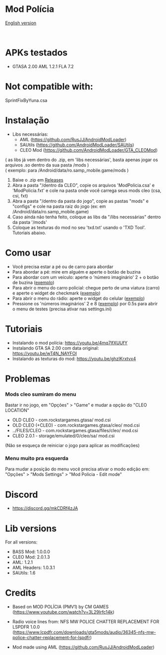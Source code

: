 # Mod Polícia

[English version](https://github.com/Danilo1301/GTASA_libModPolicia/blob/main/README_EN.md)

<br>

<h1>APKs testados</h1>

* GTASA 2.00 AML 1.2.1 FLA 7.2

<h1>Not compatible with:</h1>

SprintFixByYuna.csa

<h1>Instalação</h1>

* Libs necessárias:
  * AML (https://github.com/RusJJ/AndroidModLoader)
  * SAUtils (https://github.com/AndroidModLoader/SAUtils)
  * CLEO Mod (https://github.com/AndroidModLoader/GTA_CLEOMod)

( as libs já vem dentro do .zip, em 'libs necessárias', basta apenas jogar os arquivos .so dentro da sua pasta /mods )<br>
( exemplo: para /Android/data/ro.samp_mobile.game/mods )<br>

1. Baixe o .zip em [Releases](https://github.com/Danilo1301/GTASA_libModPolicia/releases)
2. Abra a pasta "/dentro da CLEO", copie os arquivos 'ModPolicia.csa' e 'ModPolicia.fxt' e cole na pasta onde você carrega seus mods cleo (csa, csi, fxt)
3. Abra a pasta "/dentro da pasta do jogo", copie as pastas "mods" e "configs" e cole na pasta raiz do jogo (ex: em /Android/data/ro.samp_mobile.game)
4. Caso ainda não tenha feito, coloque as libs da "/libs necessárias" dentro da pasta '/mods'
5. Coloque as texturas do mod no seu 'txd.txt' usando o 'TXD Tool'. Tutoriais abaixo.

<h1>Como usar</h1>

* Você precisa estar a pé ou de carro para abordar
* Para abordar a pé: mire em alguém e aperte o botão de buzina
* Para abordar com um veículo: aperte o 'número imaginário' 2 + o botão de buzina ([exemplo](https://imgur.com/gallery/Ua4WzpE))
* Para abrir o menu do carro policial: chegue perto de uma viatura (carro) e aperte o widget de checkmark ([exemplo](https://imgur.com/gallery/checkmark-apBNac1))
* Para abrir o menu do rádio: aperte o widget do celular ([exemplo](https://imgur.com/gallery/radio-ofyko9e))
* Pressione os 'números imaginários' 2 e 8 ([exemplo](https://imgur.com/gallery/WNUf5Ye)) por 0.5s para abrir o menu de testes (precisa ativar nas settings.ini)

<h1>Tutoriais</h1>

* Instalando o mod polícia: https://youtu.be/4mq7lfXUUfY
* Instalando GTA SA 2.00 com data original: https://youtu.be/wT4N_NAYFOI
* Instalando as texturas do mod: https://youtu.be/ghzIKrxtvx4

<h1>Problemas</h1>

<h3>Mods cleo sumiram do menu</h3>

Bastar ir no jogo, em "Opções" > "Game" e mudar a opção do "CLEO LOCATION"<br>

* OLD CLEO - com.rockstargames.gtasa/ mod.csi
* OLD CLEO (+CLEO) - com.rockstargames.gtasa/cleo/ mod.csi
* ../FILES/CLEO - com.rockstargames.gtasa/files/cleo/ mod.csi
* CLEO 2.0.1 - storage/emulated/0/cleo/sa/ mod.csi

(Não se esqueça de reiniciar o jogo para aplicar as modificações)

<h3>Menu muito pra esquerda</h3>

Para mudar a posição do menu você precisa ativar o modo edição em: "Opções" > "Mods Settings" > "Mod Policia - Edit mode"

<h1>Discord</h1>

* https://discord.gg/mkCDRf4zJA

<h1>Lib versions</h1>

For all versions:
* BASS Mod: 1.0.0.0
* CLEO Mod: 2.0.1.3
* AML: 1.2.1
* AML Headers: 1.0.3.1
* SAUtils: 1.6

<h1>Credits</h1>

* Based on MOD POLÍCIA (PMV1) by CM GAMES (https://www.youtube.com/watch?v=3L29Irfc14k)

* Radio voice lines from: NFS MW POLICE CHATTER REPLACEMENT FOR LSPDFR 1.0.0 (https://www.lcpdfr.com/downloads/gta5mods/audio/36345-nfs-mw-police-chatter-replacement-for-lspdfr)

* Mod made using AML (https://github.com/RusJJ/AndroidModLoader)